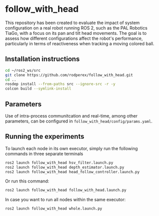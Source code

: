 # follow_with_head

This repository has been created to evaluate the impact of system configuration on a real robot running ROS 2, such as the PAL Robotics TiaGo, with a focus on its pan and tilt head movements. The goal is to assess how different configurations affect the robot's performance, particularly in terms of reactiveness when tracking a moving colored ball.

## Installation instructions

```bash
cd ~/ros2_ws/src
git clone https://github.com/rodperex/follow_with_head.git
cd ..
rosdep install --from-paths src --ignore-src -r -y
colcon build --symlink-install
```

## Parameters

Use of intra-process communitcation and real-time, among other parameters, can be configured in ``follow_with_head/config/params.yaml``.

## Running the experiments

To launch each node in its own executor, simply run the following commands in three separate terminals

```bash
ros2 launch follow_with_head hsv_filter.launch.py
ros2 launch follow_with_head depth_estimator.launch.py
ros2 launch follow_with_head head_follow_controller.launch.py
```

Or run this command:

```bash
ros2 launch follow_with_head follow_with_head.launch.py
```

In case you want to run all nodes within the same executor:

```bash
ros2 launch follow_with_head whole.launch.py
```
